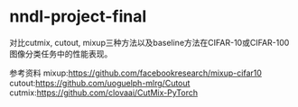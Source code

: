 # nndl-project-final
 对比cutmix, cutout, mixup三种方法以及baseline方法在CIFAR-10或CIFAR-100图像分类任务中的性能表现。
 
参考资料
mixup:https://github.com/facebookresearch/mixup-cifar10
cutout:https://github.com/uoguelph-mlrg/Cutout
cutmix:https://github.com/clovaai/CutMix-PyTorch
